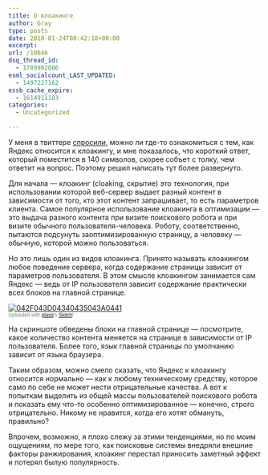 ```yaml
---
title: О клоакинге
author: Gray
type: posts
date: 2010-01-24T08:42:18+00:00
excerpt:
url: /10046
dsq_thread_id:
  - 1789902806
esml_socialcount_LAST_UPDATED:
  - 1497227162
essb_cache_expire:
  - 1614911183
categories:
  - Uncategorized

---
```








У меня в твиттере <a href="http://twitter.com/WoZUA/status/8113449069" target="_blank">спросили</a>, можно ли где-то ознакомиться с тем, как Яндекс относится к клоакингу, и мне показалось, что короткий ответ, который поместится в 140 символов, скорее собъет с толку, чем ответит на вопрос. Поэтому решил написать тут более развернуто.

Для начала &#8212; клоакинг (cloaking, скрытие) это технология, при использовании которой веб-сервер выдает разный контент в зависимости от того, кто этот контент запрашивает, то есть параметров клиента. Самое популярное использование клоакинга в оптимизации &#8212; это выдача разного контента при визите поискового робота и при визите обычного пользователя-человека. Роботу, соответственно, пытаются подсунуть заоптимизированную страницу, а человеку &#8212; обычную, которой можно пользоваться.

Но это лишь один из видов клоакинга. Принято называть клоакингом любое поведение сервера, когда содержание страницы зависит от параметров пользователя. В этом смысле клоакингом занимается сам Яндекс &#8212; ведь от IP пользователя зависит содержание практически всех блоков на главной странице.

<div class="thumbnail">
  <a href="http://skitch.com/gray/nthc6/"><img src="https://i0.wp.com/img.skitch.com/20100124-b1h6m65aiembrkx6y6d6tyuiw.preview.jpg?w=740" alt="042F043D04340435043A0441" data-recalc-dims="1" /></a><br /> <span style="font-family: Lucida Grande, Trebuchet, sans-serif, Helvetica, Arial; font-size: 10px; color: #808080">Uploaded with <a href="http://plasq.com/">plasq</a>&#8216;s <a href="http://skitch.com">Skitch</a>!</span>


На скриншоте обведены блоки на главной странице &#8212; посмотрите, какое количество контента меняется на странице в зависимости от IP пользователя. Более того, язык главной страницы по умолчанию зависит от языка браузера.

Таким образом, можно смело сказать, что Яндекс к клоакингу относится нормально &#8212; как к любому техническому средству, которое само по себе не может нести отрицательные качества. А вот к попыткам выделить из общей массы пользователей поискового робота и показать ему что-то особенно оптимизированное &#8212; конечно, строго отрицательно. Никому не нравится, когда его хотят обмануть, правильно?

Впрочем, возможно, я плохо слежу за этими тенденциями, но по моим ощущениям, по мере того, как поисковые системы внедряли внешние факторы ранжирования, клоакинг перестал приносить заметный эффект и потерял былую популярность.